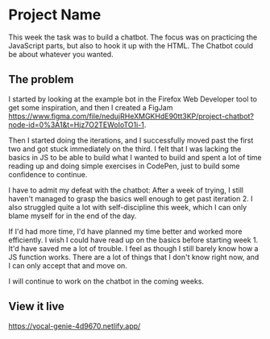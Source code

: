 # Project Name

This week the task was to build a chatbot. The focus was on practicing the JavaScript parts, but also to hook it up with the HTML. The Chatbot could be about whatever you wanted.

## The problem

I started by looking at the example bot in the Firefox Web Developer tool to get some inspiration, and then I created a FigJam https://www.figma.com/file/nedujRHeXMGKHdE90tt3KP/project-chatbot?node-id=0%3A1&t=Hjz7O2TEWoIoTO1i-1.

Then I started doing the iterations, and I successfully moved past the first two and got stuck immediately on the third. I felt that I was lacking the basics in JS to be able to build what I wanted to build and spent a lot of time reading up and doing simple exercises in CodePen, just to build some confidence to continue. 

I have to admit my defeat with the chatbot: After a week of trying, I still haven't managed to grasp the basics well enough to get past iteration 2. I also struggled quite a lot with self-discipline this week, which I can only blame myself for in the end of the day. 

If I'd had more time, I'd have planned my time better and worked more efficiently. I wish I could have read up on the basics before starting week 1. It'd have saved me a lot of trouble. I feel as though I still barely know how a JS function works. There are a lot of things that I don't know right now, and I can only accept that and move on.

I will continue to work on the chatbot in the coming weeks. 

## View it live

https://vocal-genie-4d9670.netlify.app/
